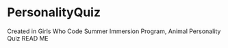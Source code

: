 # PersonalityQuiz
Created in Girls Who Code Summer Immersion Program, Animal Personality Quiz
READ ME
